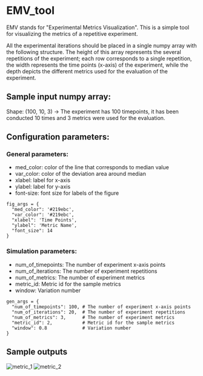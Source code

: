 # EMV_tool

EMV stands for "Experimental Metrics Visualization".
This is a simple tool for visualizing the metrics of a repetitive experiment.

All the experimental iterations should be placed in a single numpy array with the following structure. The height of this array represents the several repetitions of the experiment; each row corresponds to a single repetition, the width represents the time points (x-axis) of the experiment, while the depth depicts the different metrics used for the evaluation of the experiment.

## Sample input numpy array:

Shape: (100, 10, 3) -> The experiment has 100 timepoints, it has been conducted 10 times and 3 metrics were used for the evaluation.


## Configuration parameters:

### General parameters:
- med_color: color of the line that corresponds to median value
- var_color: color of the deviation area around median
- xlabel: label for x-axis
- ylabel: label for y-axis
- font-size: font size for labels of the figure
```
fig_args = {
  "med_color": '#219ebc',
  "var_color": '#219ebc',
  "xlabel": 'Time Points',
  "ylabel": 'Metric Name',
  "font_size": 14
}
```
### Simulation parameters:
- num_of_timepoints: The number of experiment x-axis points
- num_of_iterations: The number of experiment repetitions
- num_of_metrics: The number of experiment metrics
- metric_id: Metric id for the sample metrics
- window: Variation number
```
gen_args = {
  "num_of_timepoints": 100, # The number of experiment x-axis points
  "num_of_iterations": 20,  # The number of experiment repetitions
  "num_of_metrics": 3,      # The number of experiment metrics
  "metric_id": 2,           # Metric id for the sample metrics
  "window": 0.8             # Variation number
}
```

## Sample outputs

![metric_1](https://user-images.githubusercontent.com/105294556/195347274-709cc796-3864-4958-89ee-8035b4e122c9.png)
![metric_2](https://user-images.githubusercontent.com/105294556/195347306-3d56b0db-4e7f-4c87-8108-c5fe921b15a2.png)
